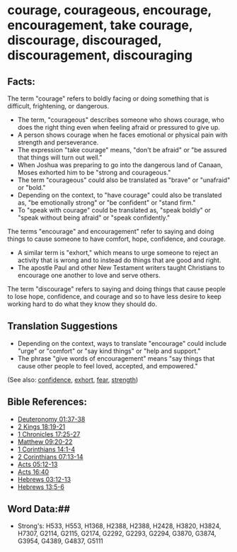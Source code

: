 # courage, courageous, encourage, encouragement, take courage, discourage, discouraged, discouragement, discouraging #

## Facts: ##

The term "courage" refers to boldly facing or doing something that is difficult, frightening, or dangerous. 

* The term, "courageous" describes someone who shows courage, who does the right thing even when feeling afraid or pressured to give up.
* A person shows courage when he faces emotional or physical pain with strength and perseverance.
* The expression "take courage" means, "don't be afraid" or "be assured that things will turn out well."
* When Joshua was preparing to go into the dangerous land of Canaan, Moses exhorted him to be "strong and courageous." 
* The term "courageous" could also be translated as "brave" or "unafraid" or "bold."
* Depending on the context, to "have courage" could also be translated as, "be emotionally strong" or "be confident" or "stand firm."
* To "speak with courage" could be translated as, "speak boldly" or "speak without being afraid" or "speak confidently."

The terms "encourage" and encouragement" refer to saying and doing things to cause someone to have comfort, hope, confidence, and courage.

* A similar term is "exhort," which means to urge someone to reject an activity that is wrong and to instead do things that are good and right.
* The apostle Paul and other New Testament writers taught Christians to encourage one another to love and serve others.

The term "discourage" refers to saying and doing things that cause people to lose hope, confidence, and courage and so to have less desire to keep working hard to do what they know they should do.

## Translation Suggestions ##

* Depending on the context, ways to translate "encourage" could include "urge" or "comfort" or "say kind things" or "help and support."
* The phrase "give words of encouragement" means "say things that cause other people to feel loved, accepted, and empowered."

(See also: [confidence](confidence.md), [exhort](../kt/exhort.md), [fear](../kt/fear.md), [strength](strength.md))

## Bible References: ##

* [Deuteronomy 01:37-38](rc://en/tn/help/deu/01/37)
* [2 Kings 18:19-21](rc://en/tn/help/2ki/18/19)
* [1 Chronicles 17:25-27](rc://en/tn/help/1ch/17/25)
* [Matthew 09:20-22](rc://en/tn/help/mat/09/20)
* [1 Corinthians 14:1-4](rc://en/tn/help/1co/14/01)
* [2 Corinthians 07:13-14](rc://en/tn/help/2co/07/13)
* [Acts 05:12-13](rc://en/tn/help/act/05/12)
* [Acts 16:40](rc://en/tn/help/act/16/40)
* [Hebrews 03:12-13](rc://en/tn/help/heb/03/12)
* [Hebrews 13:5-6](rc://en/tn/help/heb/13/05)

## Word Data:##

* Strong's: H533, H553, H1368, H2388, H2388, H2428, H3820, H3824, H7307, G2114, G2115, G2174, G2292, G2293, G2294, G3870, G3874, G3954, G4389, G4837, G5111
